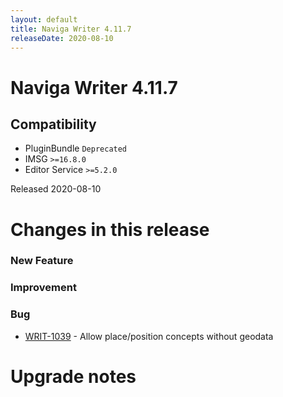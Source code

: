 ```yaml
---
layout: default
title: Naviga Writer 4.11.7
releaseDate: 2020-08-10
---
```

<div class="jumbotron">
    <h1>Naviga Writer 4.11.7</h1>    
    <h2>Compatibility</h2>
    <ul>
        <li>PluginBundle <code>Deprecated</code></li>
        <li>IMSG <code>>=16.8.0</code></li>
        <li>Editor Service <code>>=5.2.0</code></li>
    </ul>
</div>

Released 2020-08-10

 

# Changes in this release  


### New Feature 



### Improvement 



### Bug 
 
 * [WRIT-1039](https://jira.infomaker.se/browse/WRIT-1039) - Allow place/position concepts without geodata 




# Upgrade notes  
           

